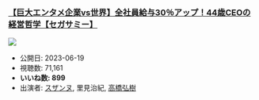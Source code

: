 ### [【巨大エンタメ企業vs世界】全社員給与30％アップ！44歳CEOの経営哲学【セガサミー】](https://www.youtube.com/watch?v=lHe3Bka0RZo)
[![](https://img.youtube.com/vi/lHe3Bka0RZo/sddefault.jpg)](https://www.youtube.com/watch?v=lHe3Bka0RZo)
-   公開日: 2023-06-19
-   視聴数: 71,161
-   **いいね数: 899**
-   出演者: [スザンヌ](/rehacq_fan/people/スザンヌ "wikilink"), 里見治紀, [高橋弘樹](/rehacq_fan/people/高橋弘樹 "wikilink")
